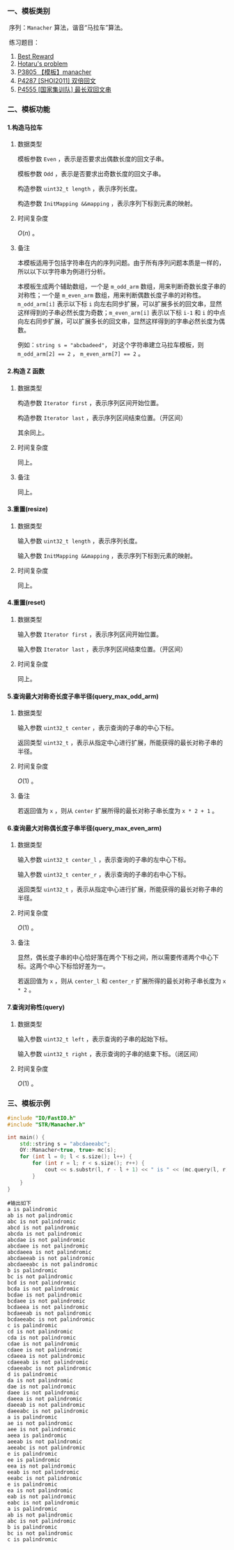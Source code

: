 ### 一、模板类别

​	序列：`Manacher` 算法，谐音“马拉车”算法。

​	练习题目：

1. [Best Reward](https://acm.hdu.edu.cn/showproblem.php?pid=3613)
2. [Hotaru's problem](https://acm.hdu.edu.cn/showproblem.php?pid=5371)
3. [P3805 【模板】manacher](https://www.luogu.com.cn/problem/P3805)
4. [P4287 [SHOI2011] 双倍回文](https://www.luogu.com.cn/problem/P4287)
5. [P4555 [国家集训队] 最长双回文串](https://www.luogu.com.cn/problem/P4555)




### 二、模板功能

#### 1.构造马拉车

1. 数据类型

   模板参数 `Even` ，表示是否要求出偶数长度的回文子串。
   
   模板参数 `Odd` ，表示是否要求出奇数长度的回文子串。
   
   构造参数 `uint32_t length` ，表示序列长度。

   构造参数 `InitMapping &&mapping` ，表示序列下标到元素的映射。

2. 时间复杂度

   $O(n)$ 。

3. 备注

   本模板适用于包括字符串在内的序列问题。由于所有序列问题本质是一样的，所以以下以字符串为例进行分析。

   本模板生成两个辅助数组，一个是 `m_odd_arm` 数组，用来判断奇数长度子串的对称性；一个是 `m_even_arm` 数组，用来判断偶数长度子串的对称性。`m_odd_arm[i]` 表示以下标 `i` 向左右同步扩展，可以扩展多长的回文串，显然这样得到的子串必然长度为奇数；`m_even_arm[i]` 表示以下标 `i-1` 和 `i` 的中点向左右同步扩展，可以扩展多长的回文串，显然这样得到的字串必然长度为偶数。

   例如：`string s = "abcbadeed"`， 对这个字符串建立马拉车模板，则 `m_odd_arm[2] == 2` ， `m_even_arm[7] == 2` 。

#### 2.构造 Z 函数

1. 数据类型

   构造参数 `Iterator first` ，表示序列区间开始位置。

   构造参数 `Iterator last` ，表示序列区间结束位置。（开区间）

   其余同上。

2. 时间复杂度

   同上。

3. 备注

   同上。

#### 3.重置(resize)

1. 数据类型

   输入参数 `uint32_t length` ，表示序列长度。

   输入参数 `InitMapping &&mapping` ，表示序列下标到元素的映射。

2. 时间复杂度

   同上。

#### 4.重置(reset)

1. 数据类型

   输入参数 `Iterator first` ，表示序列区间开始位置。

   输入参数 `Iterator last` ，表示序列区间结束位置。（开区间）

2. 时间复杂度

   同上。

#### 5.查询最大对称奇长度子串半径(query_max_odd_arm)

1. 数据类型

   输入参数 `uint32_t center` ，表示查询的子串的中心下标。

   返回类型 `uint32_t` ，表示从指定中心进行扩展，所能获得的最长对称子串的半径。

2. 时间复杂度

   $O(1)$ 。
   
3. 备注

   若返回值为 `x` ，则从 `center` 扩展所得的最长对称子串长度为 `x * 2 + 1` 。
   
#### 6.查询最大对称偶长度子串半径(query_max_even_arm)

1. 数据类型

   输入参数 `uint32_t center_l` ，表示查询的子串的左中心下标。
   
   输入参数 `uint32_t center_r` ，表示查询的子串的右中心下标。

   返回类型 `uint32_t` ，表示从指定中心进行扩展，所能获得的最长对称子串的半径。

2. 时间复杂度

   $O(1)$ 。
   
3. 备注

   显然，偶长度子串的中心恰好落在两个下标之间，所以需要传递两个中心下标。这两个中心下标恰好差为一。
   
   若返回值为 `x` ，则从 `center_l` 和 `center_r` 扩展所得的最长对称子串长度为 `x * 2` 。
   
#### 7.查询对称性(query)

1. 数据类型

   输入参数 `uint32_t left` ，表示查询的子串的起始下标。

   输入参数 `uint32_t right` ，表示查询的子串的结束下标。（闭区间）

2. 时间复杂度

   $O(1)$ 。


### 三、模板示例

```c++
#include "IO/FastIO.h"
#include "STR/Manacher.h"

int main() {
    std::string s = "abcdaeeabc";
    OY::Manacher<true, true> mc(s);
    for (int l = 0; l < s.size(); l++) {
        for (int r = l; r < s.size(); r++) {
            cout << s.substr(l, r - l + 1) << " is " << (mc.query(l, r) ? "palindromic\n" : "not palindromic\n");
        }
    }
}
```

```
#输出如下
a is palindromic
ab is not palindromic
abc is not palindromic
abcd is not palindromic
abcda is not palindromic
abcdae is not palindromic
abcdaee is not palindromic
abcdaeea is not palindromic
abcdaeeab is not palindromic
abcdaeeabc is not palindromic
b is palindromic
bc is not palindromic
bcd is not palindromic
bcda is not palindromic
bcdae is not palindromic
bcdaee is not palindromic
bcdaeea is not palindromic
bcdaeeab is not palindromic
bcdaeeabc is not palindromic
c is palindromic
cd is not palindromic
cda is not palindromic
cdae is not palindromic
cdaee is not palindromic
cdaeea is not palindromic
cdaeeab is not palindromic
cdaeeabc is not palindromic
d is palindromic
da is not palindromic
dae is not palindromic
daee is not palindromic
daeea is not palindromic
daeeab is not palindromic
daeeabc is not palindromic
a is palindromic
ae is not palindromic
aee is not palindromic
aeea is palindromic
aeeab is not palindromic
aeeabc is not palindromic
e is palindromic
ee is palindromic
eea is not palindromic
eeab is not palindromic
eeabc is not palindromic
e is palindromic
ea is not palindromic
eab is not palindromic
eabc is not palindromic
a is palindromic
ab is not palindromic
abc is not palindromic
b is palindromic
bc is not palindromic
c is palindromic

```

